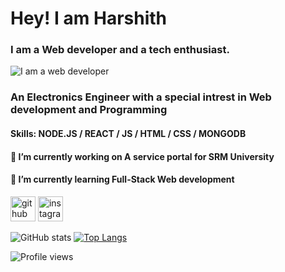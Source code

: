 # Hey! I am Harshith
### I am a Web developer and a tech enthusiast.
![I am a web developer](https://thumbs.dreamstime.com/b/under-construction-building-process-header-banner-landing-page-flat-line-vector-design-concept-web-presentation-template-77593315.jpg)

### An Electronics Engineer with a special intrest in Web development and Programming

#### Skills: NODE.JS / REACT / JS / HTML / CSS / MONGODB

####  🔭 I’m currently working on A service portal for SRM University 
####  🌱 I’m currently learning Full-Stack Web development 


[<img src='https://cdn.jsdelivr.net/npm/simple-icons@3.0.1/icons/github.svg' alt='github' height='40'>](https://github.com/Harshith292002)  [<img src='http://tazindaniels.com/wp-content/uploads/2014/10/instagram-transparent.png' alt='instagram' height='40'>](https://www.instagram.com/Harshith___/)  


![GitHub stats](https://github-readme-stats.vercel.app/api?username=Harshith292002&show_icons=true)  [![Top Langs](https://github-readme-stats.vercel.app/api/top-langs/?username=Harshith292002)](https://github.com/anuraghazra/github-readme-stats)     




![Profile views](https://gpvc.arturio.dev/Harshith292002)  
